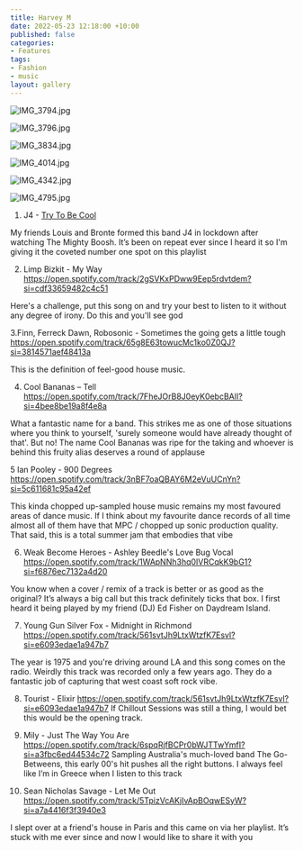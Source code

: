 ```yaml
---
title: Harvey M
date: 2022-05-23 12:18:00 +10:00
published: false
categories:
- Features
tags:
- Fashion
- music
layout: gallery
---
```


![IMG_3794.jpg](/uploads/IMG_3794.jpg)

![IMG_3796.jpg](/uploads/IMG_3796.jpg)

![IMG_3834.jpg](/uploads/IMG_3834.jpg)

![IMG_4014.jpg](/uploads/IMG_4014.jpg)

![IMG_4342.jpg](/uploads/IMG_4342.jpg)

![IMG_4795.jpg](/uploads/IMG_4795.jpg)

1. J4 - [Try To Be Cool](https://open.spotify.com/track/1VfkybiTSGIykqzKus8mSz?si=b8afd81885214b36)
 
 
My friends Louis and Bronte formed this band J4 in lockdown after watching The Mighty Boosh. It’s been on repeat ever since I heard it so I'm giving it the coveted number one spot on this playlist
 
2. Limp Bizkit - My Way
https://open.spotify.com/track/2gSVKxPDww9Eep5rdvtdem?si=cdf33659482c4c51
 
Here's a challenge, put this song on and try your best to listen to it without any degree of irony. Do this and you'll see god
 
3.Finn, Ferreck Dawn, Robosonic - Sometimes the going gets a little tough
https://open.spotify.com/track/65g8E63towucMc1ko0Z0QJ?si=3814571aef48413a
 
This is the definition of feel-good house music.
 
4. Cool Bananas – Tell 
https://open.spotify.com/track/7FheJOrB8J0eyK0ebcBAlI?si=4bee8be19a8f4e8a
 
What a fantastic name for a band.  This strikes me as one of those situations where you think to yourself, 'surely someone would have already thought of that'. But no! The name Cool Bananas was ripe for the taking and whoever is behind this fruity alias deserves a round of applause 
 
5 Ian Pooley - 900 Degrees
https://open.spotify.com/track/3nBF7oaQBAY6M2eVuUCnYn?si=5c611681c95a42ef
 
This kinda chopped up-sampled house music remains my most favoured areas of dance music. If I think about my favourite dance records of all time almost all of them have that MPC / chopped up sonic production quality. That said, this is a total summer jam that embodies that vibe
 
6. Weak Become Heroes - Ashley Beedle's Love Bug Vocal
https://open.spotify.com/track/1WApNNh3hq0IVRCqkK9bG1?si=f6876ec7132a4d20
 
You know when a cover / remix of a track is better or as good as the original? It’s always a big call but this track definitely ticks that box. I first heard it being played by my friend (DJ) Ed Fisher on Daydream Island. 
 
7. Young Gun Silver Fox - Midnight in Richmond
https://open.spotify.com/track/561svtJh9LtxWtzfK7Esvl?si=e6093edae1a947b7
 
The year is 1975 and you're driving around LA and this song comes on the radio. Weirdly this track was recorded only a few years ago. They do a fantastic job of capturing that west coast soft rock vibe.
 
8. Tourist - Elixir
https://open.spotify.com/track/561svtJh9LtxWtzfK7Esvl?si=e6093edae1a947b7
If Chillout Sessions was still a thing, I would bet this would be the opening track.
 
9. Mily - Just The Way You Are
https://open.spotify.com/track/6spqRjfBCPr0bWJTTwYmfI?si=a3fbc6ed44534c72
Sampling Australia's much-loved band The Go-Betweens, this early 00's hit pushes all the right buttons. I always feel like I’m in Greece when I listen to this track
 
10. Sean Nicholas Savage - Let Me Out
https://open.spotify.com/track/5TpizVcAKjIvApBOqwESyW?si=a7a4416f3f3940e3
 
I slept over at a friend's house in Paris and this came on via her playlist. It’s stuck with me ever since and now I would like to share it with you
 